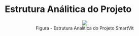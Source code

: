 # Estrutura Análitica do Projeto

<center>
<figure>
  <img src="/SmartVit/docs/Gerais/EAP.jpg" />
  <figcaption>
      Figura - Estrutura Analítica do Projeto SmartVit
</figure>
</center>
<br>
<br>